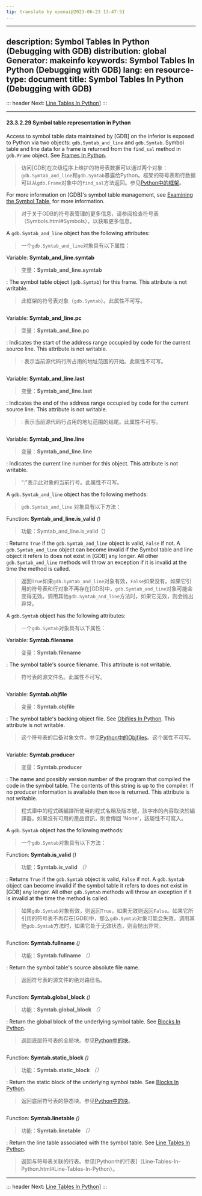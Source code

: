 ```yaml
---
tip: translate by openai@2023-06-23 13:47:51
...
```

---
description: Symbol Tables In Python (Debugging with GDB)
distribution: global
Generator: makeinfo
keywords: Symbol Tables In Python (Debugging with GDB)
lang: en
resource-type: document
title: Symbol Tables In Python (Debugging with GDB)
---
::: header
Next: [Line Tables In Python](Line-Tables-In-Python.html#Line-Tables-In-Python)]
:::

---

#### 23.3.2.29 Symbol table representation in Python


Access to symbol table data maintained by [GDB] on the inferior is exposed to Python via two objects: `gdb.Symtab_and_line` and `gdb.Symtab`. Symbol table and line data for a frame is returned from the `find_sal` method in `gdb.Frame` object. See [Frames In Python](Frames-In-Python.html#Frames-In-Python).

> 访问[GDB]在次级程序上维护的符号表数据可以通过两个对象：`gdb.Symtab_and_line`和`gdb.Symtab`暴露给Python。框架的符号表和行数据可以从`gdb.Frame`对象中的`find_sal`方法返回。参见[Python中的框架](Frames-In-Python.html#Frames-In-Python)。


For more information on [GDB]'s symbol table management, see [Examining the Symbol Table](Symbols.html#Symbols), for more information.

> 对于关于GDB的符号表管理的更多信息，请参阅检查符号表（Symbols.html#Symbols），以获取更多信息。


A `gdb.Symtab_and_line` object has the following attributes:

> 一个`gdb.Symtab_and_line`对象具有以下属性：


Variable: **Symtab_and_line.symtab**

> 变量：**Symtab_and_line.symtab**


:   The symbol table object (`gdb.Symtab`) for this frame. This attribute is not writable.

> 此框架的符号表对象（`gdb.Symtab`）。此属性不可写。

```

```


Variable: **Symtab_and_line.pc**

> 变量：**Symtab_and_line.pc**


:   Indicates the start of the address range occupied by code for the current source line. This attribute is not writable.

> : 表示当前源代码行所占用的地址范围的开始。此属性不可写。

```

```


Variable: **Symtab_and_line.last**

> 变量：**Symtab_and_line.last**


:   Indicates the end of the address range occupied by code for the current source line. This attribute is not writable.

> : 表示当前源代码行占用的地址范围的结尾。此属性不可写。

```

```


Variable: **Symtab_and_line.line**

> 变量：**Symtab_and_line.line**


:   Indicates the current line number for this object. This attribute is not writable.

> “:”表示此对象的当前行号。此属性不可写。


A `gdb.Symtab_and_line` object has the following methods:

> `gdb.Symtab_and_line` 对象具有以下方法：


Function: **Symtab_and_line.is_valid** *()*

> 功能：Symtab_and_line.is_valid（）


:   Returns `True` if the `gdb.Symtab_and_line` object is valid, `False` if not. A `gdb.Symtab_and_line` object can become invalid if the Symbol table and line object it refers to does not exist in [GDB] any longer. All other `gdb.Symtab_and_line` methods will throw an exception if it is invalid at the time the method is called.

> 返回`True`如果`gdb.Symtab_and_line`对象有效，`False`如果没有。如果它引用的符号表和行对象不再存在[GDB]中，`gdb.Symtab_and_line`对象可能会变得无效。调用其他`gdb.Symtab_and_line`方法时，如果它无效，则会抛出异常。


A `gdb.Symtab` object has the following attributes:

> 一个`gdb.Symtab`对象具有以下属性：


Variable: **Symtab.filename**

> 变量：**Symtab.filename**


:   The symbol table's source filename. This attribute is not writable.

> 符号表的源文件名。此属性不可写。

```

```


Variable: **Symtab.objfile**

> 变量：**Symtab.objfile**


:   The symbol table's backing object file. See [Objfiles In Python](Objfiles-In-Python.html#Objfiles-In-Python). This attribute is not writable.

> 这个符号表的后备对象文件。参见[Python中的Objfiles](Objfiles-In-Python.html#Objfiles-In-Python)。这个属性不可写。

```

```


Variable: **Symtab.producer**

> 变量：**Symtab.producer**


:   The name and possibly version number of the program that compiled the code in the symbol table. The contents of this string is up to the compiler. If no producer information is available then `None` is returned. This attribute is not writable.

> 程式庫中的程式碼編譯所使用的程式名稱及版本號，該字串的內容取決於編譯器。如果沒有可用的產品資訊，則會傳回 'None'，該屬性不可寫入。


A `gdb.Symtab` object has the following methods:

> 一个`gdb.Symtab`对象具有以下方法：


Function: **Symtab.is_valid** *()*

> 功能：**Symtab.is_valid** *（）*


:   Returns `True` if the `gdb.Symtab` object is valid, `False` if not. A `gdb.Symtab` object can become invalid if the symbol table it refers to does not exist in [GDB] any longer. All other `gdb.Symtab` methods will throw an exception if it is invalid at the time the method is called.

> 如果`gdb.Symtab`对象有效，则返回`True`，如果无效则返回`False`。如果它所引用的符号表不再存在[GDB]中，那么`gdb.Symtab`对象可能会失效。调用其他`gdb.Symtab`方法时，如果它处于无效状态，则会抛出异常。

```

```


Function: **Symtab.fullname** *()*

> 功能：**Symtab.fullname** *（）*


:   Return the symbol table's source absolute file name.

> 返回符号表的源文件的绝对路径名。

```

```


Function: **Symtab.global_block** *()*

> 功能：**Symtab.global_block** *（）*


:   Return the global block of the underlying symbol table. See [Blocks In Python](Blocks-In-Python.html#Blocks-In-Python).

> 返回底层符号表的全局块。参见[Python中的块](Blocks-In-Python.html#Blocks-In-Python)。

```

```


Function: **Symtab.static_block** *()*

> 功能：**Symtab.static_block** *（）*


:   Return the static block of the underlying symbol table. See [Blocks In Python](Blocks-In-Python.html#Blocks-In-Python).

> 返回底层符号表的静态块。参见[Python中的块](Blocks-In-Python.html#Blocks-In-Python)。

```

```


Function: **Symtab.linetable** *()*

> 功能：**Symtab.linetable** *（）*


:   Return the line table associated with the symbol table. See [Line Tables In Python](Line-Tables-In-Python.html#Line-Tables-In-Python).

> 返回与符号表关联的行表。参见[Python中的行表]（Line-Tables-In-Python.html#Line-Tables-In-Python）。

---

::: header
Next: [Line Tables In Python](Line-Tables-In-Python.html#Line-Tables-In-Python)]
:::
